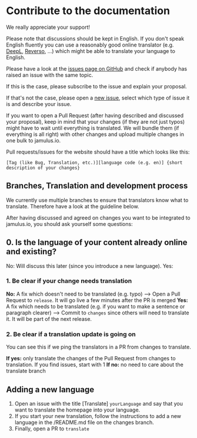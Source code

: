# Contribute to the documentation
We really appreciate your support!

Please note that discussions should be kept in English. If you don't speak English fluently you can use a reasonably good online translator (e.g. [DeepL](https://www.deepl.com), [Reverso](https://www.reverso.net/text_translation.aspx), ...) which might be able to translate your language to English.

Please have a look at the [issues page on GitHub](https://github.com/jamulussoftware/jamuluswebsite/issues) and check if anybody has raised an issue with the same topic.

If this is the case, please subscribe to the issue and explain your proposal.

If that's not the case, please open a [new issue](https://github.com/jamulussoftware/jamuluswebsite/issues/new/choose), select which type of issue it is and describe your issue.

If you want to open a Pull Request (after having described and discussed your proposal), keep in mind that your changes (if they are not just typos) might have to wait until everything is translated. We will bundle them (if everything is all right) with other changes and upload multiple changes in one bulk to jamulus.io.

Pull requests/issues for the website should have a title which looks like this:

`[Tag (like Bug, Translation, etc.)][language code (e.g. en)] {short description of your changes}`

## Branches, Translation and development process

We currently use multiple branches to ensure that translators know what to translate. Therefore have a look at the guideline below.

After having discussed and agreed on changes you want to be integrated to jamulus.io, you should ask yourself some questions:

## 0. Is the language of your content already online and existing?
No: Will discuss this later (since you introduce a new language).
Yes:
### 1. Be clear if your change needs translation
**No:** A fix which doesn't need to be translated (e.g. typo) --> Open a Pull Request to `release`. It will go live a few minutes after the PR is merged
**Yes:** A fix which needs to be translated (e.g. if you want to make a sentence or paragraph clearer) --> Commit to `changes` since others will need to translate it. It will be part of the next release.

### 2. Be clear if a translation update is going on
You can see this if we ping the translators in a PR from changes to translate.

**If yes:** only translate the changes of the Pull Request from changes to translation. If you find issues, start with 1
**If no:** no need to care about the translate branch

## Adding a new language

1. Open an issue with the title [Translate] `yourLanguage` and say that you want to translate the homepage into your language.
2. If you start your new translation, follow the instructions to add a new language in the /README.md file on the changes branch.
3. Finally, open a PR to `translate`
